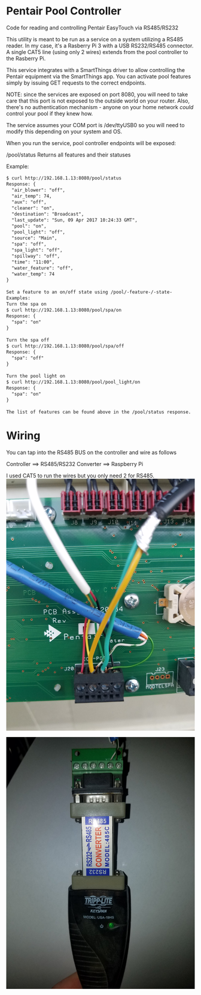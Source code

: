 # Pentair Pool Controller
Code for reading and controlling Pentair EasyTouch via RS485/RS232

This utility is meant to be run as a service on a system utilizing a RS485 reader.
In my case, it's a Rasberry Pi 3 with a USB RS232/RS485 connector.
A single CAT5 line (using only 2 wires) extends from the pool controller to the Rasberry Pi.

This service integrates with a SmartThings driver to allow controlling the Pentair 
equipment via the SmartThings app.  You can activate pool features simply by issuing
GET requests to the correct endpoints.

NOTE: since the services are exposed on port 8080, you will need to take care that
this port is not exposed to the outside world on your router.  Also, there's no authentication
mechanism - anyone on your home network *could* control your pool if they knew how.

The service assumes your COM port is /dev/ttyUSB0 so you will need to modify this
depending on your system and OS.

When you run the service, pool controller endpoints will be exposed:
  
  /pool/status
  Returns all features and their statuses
  
  Example:

    $ curl http://192.168.1.13:8080/pool/status
    Response: {
      "air_blower": "off",
      "air_temp": 74,
      "aux": "off",
      "cleaner": "on",
      "destination": "Broadcast",
      "last_update": "Sun, 09 Apr 2017 10:24:33 GMT",
      "pool": "on",
      "pool_light": "off",
      "source": "Main",
      "spa": "off",
      "spa_light": "off",
      "spillway": "off",
      "time": "11:00",
      "water_feature": "off",
      "water_temp": 74
    }
    
    Set a feature to an on/off state using /pool/-feature-/-state-
    Examples:
    Turn the spa on
    $ curl http://192.168.1.13:8080/pool/spa/on
    Response: {
      "spa": "on"
    }
    
    Turn the spa off
    $ curl http://192.168.1.13:8080/pool/spa/off
    Response: {
      "spa": "off"
    }

    Turn the pool light on
    $ curl http://192.168.1.13:8080/pool/pool_light/on
    Response: {
      "spa": "on"
    }
    
    The list of features can be found above in the /pool/status response.

# Wiring
You can tap into the RS485 BUS on the controller and wire as follows

Controller ==> RS485/RS232 Converter ==> Raspberry Pi

I used CAT5 to run the wires but you only need 2 for RS485.
![Pool Controller Wiring](/images/controller_wiring.jpg?raw=true "Pool Controller Wiring")

![RS485/RS232 converter wiring](/images/converter_wiring.jpg?raw=true "RS485/RS232 Converter Wiring")

